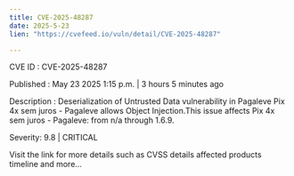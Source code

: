 ```yaml
---
title: CVE-2025-48287
date: 2025-5-23
lien: "https://cvefeed.io/vuln/detail/CVE-2025-48287"

---
```


CVE ID : CVE-2025-48287

Published :  May 23
2025
1:15 p.m. | 3 hours
5 minutes ago

Description : Deserialization of Untrusted Data vulnerability in Pagaleve Pix 4x sem juros - Pagaleve allows Object Injection.This issue affects Pix 4x sem juros - Pagaleve: from n/a through 1.6.9.

Severity: 9.8 | CRITICAL

Visit the link for more details
such as CVSS details
affected products
timeline
and more...
